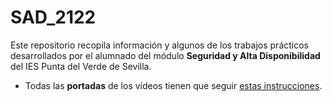 # SAD_2122
Este repositorio recopila información y algunos de los trabajos prácticos desarrollados por el alumnado del módulo **Seguridad y Alta Disponibilidad** del IES Punta del Verde de Sevilla.

- Todas las **portadas** de los vídeos tienen que seguir [estas instrucciones](https://github.com/jemole/SAD_2122/blob/main/IdentidadGrafica/Portada.md).
